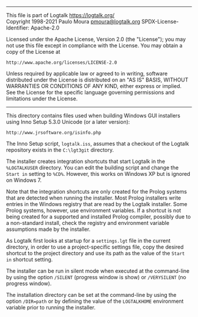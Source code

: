 ________________________________________________________________________

This file is part of Logtalk <https://logtalk.org/>  
Copyright 1998-2021 Paulo Moura <pmoura@logtalk.org>
SPDX-License-Identifier: Apache-2.0

Licensed under the Apache License, Version 2.0 (the "License");
you may not use this file except in compliance with the License.
You may obtain a copy of the License at

    http://www.apache.org/licenses/LICENSE-2.0

Unless required by applicable law or agreed to in writing, software
distributed under the License is distributed on an "AS IS" BASIS,
WITHOUT WARRANTIES OR CONDITIONS OF ANY KIND, either express or implied.
See the License for the specific language governing permissions and
limitations under the License.
________________________________________________________________________


This directory contains files used when building Windows GUI installers
using Inno Setup 5.3.0 Unicode (or a later version):

	http://www.jrsoftware.org/isinfo.php

The Inno Setup script, `logtalk.iss`, assumes that a checkout of the
Logtalk repository exists in the `C:\lgt3git` directory.

The installer creates integration shortcuts that start Logtalk in the
`%LOGTALKUSER` directory. You can edit the building script and change
the `Start in` setting to `%CD%`. However, this works on Windows XP
but is ignored on Windows 7.

Note that the integration shortcuts are only created for the Prolog
systems that are detected when running the installer. Most Prolog
installers write entries in the Windows registry that are read by
the Logtalk installer. Some Prolog systems, however, use environment
variables. If a shortcut is not being created for a supported and
installed Prolog compiler, possibly due to a non-standard install,
check the registry and environment variable assumptions made by the
installer.

As Logtalk first looks at startup for a `settings.lgt` file in the
current directory, in order to use a project-specific settings file,
copy the desired shortcut to the project directory and use its path
as the value of the `Start in` shortcut setting.

The installer can be run in silent mode when executed at the command-line
by using the option `/SILENT` (progress window is show) or `/VERYSILENT`
(no progress window).

The installation directory can be set at the command-line by using
the option `/DIR=path` or by defining the value of the `LOGTALKHOME`
environment variable prior to running the installer.
